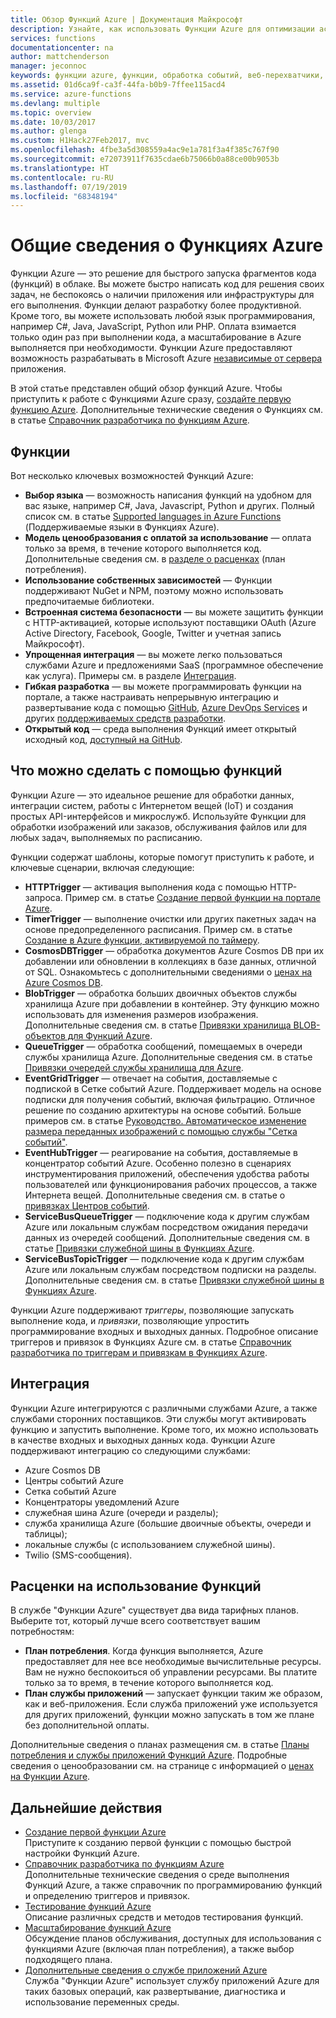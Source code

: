 ```yaml
---
title: Обзор Функций Azure | Документация Майкрософт
description: Узнайте, как использовать Функции Azure для оптимизации асинхронных рабочих нагрузок за считанные минуты.
services: functions
documentationcenter: na
author: mattchenderson
manager: jeconnoc
keywords: функции azure, функции, обработка событий, веб-перехватчики, динамические вычисления, независимая архитектура
ms.assetid: 01d6ca9f-ca3f-44fa-b0b9-7ffee115acd4
ms.service: azure-functions
ms.devlang: multiple
ms.topic: overview
ms.date: 10/03/2017
ms.author: glenga
ms.custom: H1Hack27Feb2017, mvc
ms.openlocfilehash: 4fbe3a5d308559a4ac9e1a781f3a4f385c767f90
ms.sourcegitcommit: e72073911f7635cdae6b75066b0a88ce00b9053b
ms.translationtype: HT
ms.contentlocale: ru-RU
ms.lasthandoff: 07/19/2019
ms.locfileid: "68348194"
---
```

# <a name="an-introduction-to-azure-functions"></a>Общие сведения о Функциях Azure  
Функции Azure — это решение для быстрого запуска фрагментов кода (функций) в облаке. Вы можете быстро написать код для решения своих задач, не беспокоясь о наличии приложения или инфраструктуры для его выполнения. Функции делают разработку более продуктивной. Кроме того, вы можете использовать любой язык программирования, например C#, Java, JavaScript, Python или PHP. Оплата взимается только один раз при выполнении кода, а масштабирование в Azure выполняется при необходимости. Функции Azure предоставляют возможность разрабатывать в Microsoft Azure [независимые от сервера](https://azure.microsoft.com/solutions/serverless/) приложения.

В этой статье представлен общий обзор функций Azure. Чтобы приступить к работе с Функциями Azure сразу, [создайте первую функцию Azure](functions-create-first-azure-function.md). Дополнительные технические сведения о Функциях см. в статье [Справочник разработчика по функциям Azure](functions-reference.md).

## <a name="features"></a>Функции
Вот несколько ключевых возможностей Функций Azure:

* **Выбор языка** — возможность написания функций на удобном для вас языке, например C#, Java, Javascript, Python и других. Полный список см. в статье [Supported languages in Azure Functions](supported-languages.md) (Поддерживаемые языки в Функциях Azure).
* **Модель ценообразования с оплатой за использование** — оплата только за время, в течение которого выполняется код. Дополнительные сведения см. в [разделе о расценках](#pricing) (план потребления).  
* **Использование собственных зависимостей** — Функции поддерживают NuGet и NPM, поэтому можно использовать предпочитаемые библиотеки.  
* **Встроенная система безопасности** — вы можете защитить функции с HTTP-активацией, которые используют поставщики OAuth (Azure Active Directory, Facebook, Google, Twitter и учетная запись Майкрософт).  
* **Упрощенная интеграция** — вы можете легко пользоваться службами Azure и предложениями SaaS (программное обеспечение как услуга). Примеры см. в разделе [Интеграция](#integrations).  
* **Гибкая разработка** — вы можете программировать функции на портале, а также настраивать непрерывную интеграцию и развертывание кода с помощью [GitHub](../app-service/scripts/cli-continuous-deployment-github.md), [Azure DevOps Services](../app-service/scripts/cli-continuous-deployment-vsts.md) и других [поддерживаемых средств разработки](../app-service/deploy-local-git.md).  
* **Открытый код** — среда выполнения Функций имеет открытый исходный код, [доступный на GitHub](https://github.com/azure/azure-webjobs-sdk-script).  

## <a name="what-can-i-do-with-functions"></a>Что можно сделать с помощью функций
Функции Azure — это идеальное решение для обработки данных, интеграции систем, работы с Интернетом вещей (IoT) и создания простых API-интерфейсов и микрослужб. Используйте Функции для обработки изображений или заказов, обслуживания файлов или для любых задач, выполняемых по расписанию. 

Функции содержат шаблоны, которые помогут приступить к работе, и ключевые сценарии, включая следующие:

* **HTTPTrigger** — активация выполнения кода с помощью HTTP-запроса. Пример см. в статье [Создание первой функции на портале Azure](functions-create-first-azure-function.md).
* **TimerTrigger** — выполнение очистки или других пакетных задач на основе предопределенного расписания. Пример см. в статье [Создание в Azure функции, активируемой по таймеру](functions-create-scheduled-function.md).
* **CosmosDBTrigger** — обработка документов Azure Cosmos DB при их добавлении или обновлении в коллекциях в базе данных, отличной от SQL. Ознакомьтесь с дополнительными сведениями о [ценах на Azure Cosmos DB](functions-bindings-cosmosdb-v2.md).
* **BlobTrigger** — обработка больших двоичных объектов службы хранилища Azure при добавлении в контейнер. Эту функцию можно использовать для изменения размеров изображения. Дополнительные сведения см. в статье [Привязки хранилища BLOB-объектов для Функций Azure](functions-bindings-storage-blob.md).
* **QueueTrigger** — обработка сообщений, помещаемых в очереди службы хранилища Azure. Дополнительные сведения см. в статье [Привязки очередей службы хранилища для Azure](functions-bindings-storage-queue.md).
* **EventGridTrigger** — отвечает на события, доставляемые с подпиской в Сетке событий Azure. Поддерживает модель на основе подписки для получения событий, включая фильтрацию. Отличное решение по созданию архитектуры на основе событий. Больше примеров см. в статье [Руководство. Автоматическое изменение размера переданных изображений с помощью службы "Сетка событий"](../event-grid/resize-images-on-storage-blob-upload-event.md).
* **EventHubTrigger** — реагирование на события, доставляемые в концентратор событий Azure. Особенно полезно в сценариях инструментирования приложений, обеспечения удобства работы пользователей или функционирования рабочих процессов, а также Интернета вещей. Дополнительные сведения см. в статье о [привязках Центров событий](functions-bindings-event-hubs.md).
* **ServiceBusQueueTrigger** — подключение кода к другим службам Azure или локальным службам посредством ожидания передачи данных из очередей сообщений. Дополнительные сведения см. в статье [Привязки служебной шины в Функциях Azure](functions-bindings-service-bus.md).
* **ServiceBusTopicTrigger** — подключение кода к другим службам Azure или локальным службам посредством подписки на разделы. Дополнительные сведения см. в статье [Привязки служебной шины в Функциях Azure](functions-bindings-service-bus.md).

Функции Azure поддерживают *триггеры*, позволяющие запускать выполнение кода, и *привязки*, позволяющие упростить программирование входных и выходных данных. Подробное описание триггеров и привязок в Функциях Azure см. в статье [Справочник разработчика по триггерам и привязкам в Функциях Azure](functions-triggers-bindings.md).

## <a name="integrations"></a>Интеграция
Функции Azure интегрируются с различными службами Azure, а также службами сторонних поставщиков. Эти службы могут активировать функцию и запустить выполнение. Кроме того, их можно использовать в качестве входных и выходных данных кода. Функции Azure поддерживают интеграцию со следующими службами:

* Azure Cosmos DB
* Центры событий Azure
* Сетка событий Azure
* Концентраторы уведомлений Azure
* служебная шина Azure (очереди и разделы);
* служба хранилища Azure (большие двоичные объекты, очереди и таблицы);
* локальные службы (с использованием служебной шины).
* Twilio (SMS-сообщения).

## <a name="pricing"></a>Расценки на использование Функций
В службе "Функции Azure" существует два вида тарифных планов. Выберите тот, который лучше всего соответствует вашим потребностям: 

* **План потребления**. Когда функция выполняется, Azure предоставляет для нее все необходимые вычислительные ресурсы. Вам не нужно беспокоиться об управлении ресурсами. Вы платите только за то время, в течение которого выполняется код. 
* **План службы приложений** — запускает функции таким же образом, как и веб-приложения. Если служба приложений уже используется для других приложений, функции можно запускать в том же плане без дополнительной оплаты. 

Дополнительные сведения о планах размещения см. в статье [Планы потребления и службы приложений Функций Azure](functions-scale.md). Подробные сведения о ценообразовании см. на странице с информацией о [ценах на Функции Azure](https://azure.microsoft.com/pricing/details/functions/).

## <a name="next-steps"></a>Дальнейшие действия
* [Создание первой функции Azure](functions-create-first-azure-function.md)  
  Приступите к созданию первой функции с помощью быстрой настройки Функций Azure. 
* [Справочник разработчика по функциям Azure](functions-reference.md)  
  Дополнительные технические сведения о среде выполнения Функций Azure, а также справочник по программированию функций и определению триггеров и привязок.
* [Тестирование функций Azure](functions-test-a-function.md)  
  Описание различных средств и методов тестирования функций.
* [Масштабирование функций Azure](functions-scale.md)  
  Обсуждение планов обслуживания, доступных для использования с функциями Azure (включая план потребления), а также выбор подходящего плана. 
* [Дополнительные сведения о службе приложений Azure](../app-service/overview.md)  
  Служба "Функции Azure" использует службу приложений Azure для таких базовых операций, как развертывание, диагностика и использование переменных среды. 

